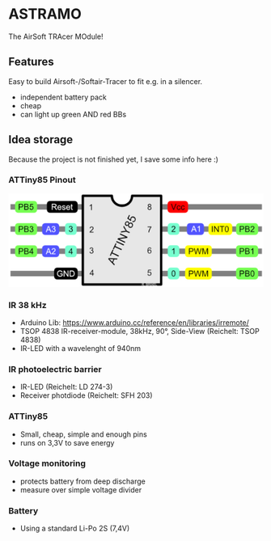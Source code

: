 # ASTRAMO
The AirSoft TRAcer MOdule!

## Features
Easy to build Airsoft-/Softair-Tracer to fit e.g. in a silencer.
- independent battery pack
- cheap
- can light up green AND red BBs

## Idea storage
Because the project is not finished yet, I save some info here :)

### ATTiny85 Pinout
![ATTiny85 Pinout](images/attiny85-pinout.jpg)

### IR 38 kHz
- Arduino Lib: https://www.arduino.cc/reference/en/libraries/irremote/
- TSOP 4838 IR-receiver-module, 38kHz, 90°, Side-View (Reichelt: TSOP 4838)
- IR-LED with a wavelenght of 940nm

### IR photoelectric barrier
- IR-LED (Reichelt: LD 274-3)
- Receiver photdiode (Reichelt: SFH 203)

### ATTiny85
- Small, cheap, simple and enough pins
- runs on 3,3V to save energy

### Voltage monitoring
- protects battery from deep discharge
- measure over simple voltage divider

### Battery
- Using a standard Li-Po 2S (7,4V)